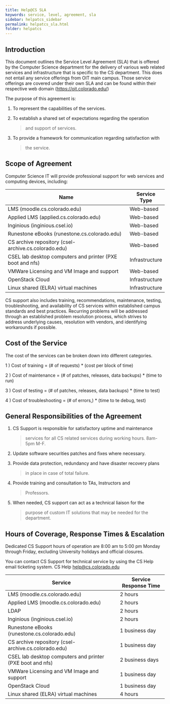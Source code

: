 ```yaml
---
title: Help@CS SLA
keywords: service, level, agreement, sla
sidebar: helpatcs_sidebar
permalink: helpatcs_sla.html
folder: helpatcs
---
```


## Introduction
This document outlines the Service Level Agreement (SLA) that is offered by the Computer Science department for the delivery of various web related services and infrastructure that is specific to the CS department. This does not entail any service offerings from OIT main campus. Those service offerings are covered under their own SLA and can be found within their respective web domain (https://oit.colorado.edu/)

The purpose of this agreement is:

1.  To represent the capabilities of the services.

2.  To establish a shared set of expectations regarding the operation
    > and support of services.

3.  To provide a framework for communication regarding satisfaction with
    > the service.

Scope of Agreement
------------------

Computer Science IT will provide professional support for web services
and computing devices, including:

  **Name**                                                   |**Service Type**
  -----------------------------------------------------------|------------------
  LMS (moodle.cs.colorado.edu)                               |Web-based
  Applied LMS (applied.cs.colorado.edu)                      |Web-based
  Inginious (inginious.csel.io)                              |Web-based
  Runestone eBooks (runestone.cs.colorado.edu)               |Web-based
  CS archive repository (csel-archive.cs.colorado.edu)       |Web-based
  CSEL lab desktop computers and printer (PXE boot and nfs)  |Infrastructure
  VMWare Licensing and VM Image and support                  |Web-based
  OpenStack Cloud                                            |Infrastructure
  Linux shared (ELRA) virtual machines                       |Infrastructure

CS support also includes training, recommendations, maintenance,
testing, troubleshooting, and availability of CS services within
established campus standards and best practices. Recurring problems will
be addressed through an established problem resolution process, which
strives to address underlying causes, resolution with vendors, and
identifying workarounds if possible.


Cost of the Service
-------------------

The cost of the services can be broken down into different categories.

1 ) Cost of training = (\# of requests) \* (cost per block of time)

2 ) Cost of maintenance = (\# of patches, releases, data backups) \*
(time to run)

3 ) Cost of testing = (\# of patches, releases, data backups) \* (time
to test)

4 ) Cost of troubleshooting = (\# of errors,) \* (time to te debug,
test)

General Responsibilities of the Agreement
-----------------------------------------

1.  CS Support is responsible for satisfactory uptime and maintenance
    > services for all CS related services during working hours. 8am-5pm
    > M-F.

2.  Update software securities patches and fixes where necessary.

3.  Provide data protection, redundancy and have disaster recovery plans
    > in place in case of total failure.

4.  Provide training and consultation to TAs, Instructors and
    > Professors.

5.  When needed, CS support can act as a technical liaison for the
    > purpose of custom IT solutions that may be needed for the
    > department.

Hours of Coverage, Response Times & Escalation
----------------------------------------------

Dedicated CS Support hours of operation are 8:00 am to 5:00 pm Monday
through Friday, excluding University holidays and official closures.

You can contact CS Support for technical service by using the CS Help
email ticketing system. CS Help help@cs.colorado.edu

  **Service**                                                |**Service Response Time**
  -----------------------------------------------------------|---------------------------
  LMS (moodle.cs.colorado.edu)                               |2 hours
  Applied LMS (moodle.cs.colorado.edu)                       |2 hours
  LDAP                                                       |2 hours
  Inginious (inginious.csel.io)                              |2 hours
  Runestone eBooks (runestone.cs.colorado.edu)               |1 business day
  CS archive repository (csel-archive.cs.colorado.edu)       |1 business day
  CSEL lab desktop computers and printer (PXE boot and nfs)  |2 business days
  VMWare Licensing and VM Image and support                  |1 business day
  OpenStack Cloud                                            |1 business day
  Linux shared (ELRA) virtual machines                       |4 hours
